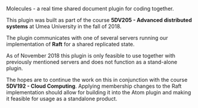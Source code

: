 Molecules - a real time shared document plugin for coding together.

This plugin was built as part of the course **5DV205 - Advanced distributed systems** at Umea University in the fall of 2018.

The plugin communicates with one of several servers running our implementation of **Raft** for a shared replicated state.

As of November 2018 this plugin is only feasible to use together with previously mentioned servers and does not function as a stand-alone plugin.

The hopes are to continue the work on this in conjunction with the course **5DV192 - Cloud Computing**. Applying membership changes to the Raft implementation should allow for building it into the Atom plugin and making it feasible for usage as a standalone product.
